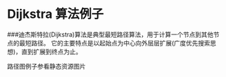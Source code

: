 # Dijkstra 算法例子

###迪杰斯特拉(Dijkstra)算法是典型最短路径算法，用于计算一个节点到其他节点的最短路径。
它的主要特点是以起始点为中心向外层层扩展(广度优先搜索思想)，直到扩展到终点为止。

路径图例子参看静态资源图片

